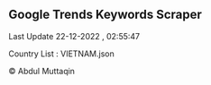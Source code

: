 

## Google Trends Keywords Scraper 
 
Last Update 22-12-2022 , 02:55:47

Country List :
VIETNAM.json



© Abdul Muttaqin 
